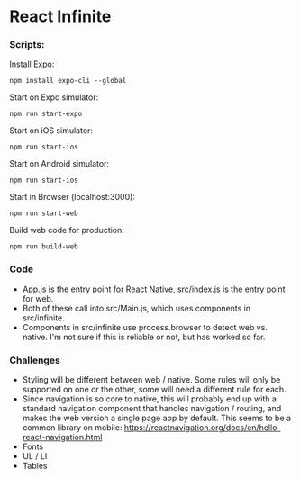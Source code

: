 # React Infinite

### Scripts:
Install Expo:
```
npm install expo-cli --global
```
Start on Expo simulator:
```
npm run start-expo
```
Start on iOS simulator:
```
npm run start-ios
```
Start on Android simulator:
```
npm run start-ios
```
Start in Browser (localhost:3000):
```
npm run start-web
```

Build web code for production:
```
npm run build-web
```


### Code

- App.js is the entry point for React Native, src/index.js is the entry point for web.
- Both of these call into src/Main.js, which uses components in src/infinite.
- Components in src/infinite use process.browser to detect web vs. native. I'm not sure if this is reliable or not, but has worked so far.


### Challenges

- Styling will be different between web / native. Some rules will only be supported on one or the other, some will need a different rule for each.
- Since navigation is so core to native, this will probably end up with a standard navigation component that handles navigation / routing, and makes the web version a single page app by default. This seems to be a common library on mobile: https://reactnavigation.org/docs/en/hello-react-navigation.html
- Fonts
- UL / LI
- Tables
